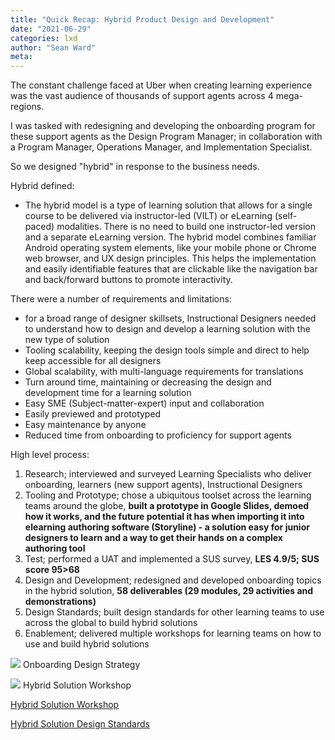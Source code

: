 ```yaml
---
title: "Quick Recap: Hybrid Product Design and Development"
date: "2021-06-29"
categories: lxd
author: "Sean Ward"
meta:
---
```


The constant challenge faced at Uber when creating learning experience was the vast audience of thousands of support agents across 4 mega-regions.

I was tasked with redesigning and developing the onboarding program for these support agents as the Design Program Manager; in collaboration with a Program Manager, Operations Manager, and Implementation Specialist.

So we designed "hybrid" in response to the business needs.

Hybrid defined:
- The hybrid model is a type of learning solution that allows for a single course to be delivered via instructor-led (VILT) or eLearning (self-paced) modalities. There is no need to build one instructor-led version and a separate eLearning version. The hybrid model combines familiar Android operating system elements, like your mobile phone or Chrome web browser, and UX design principles. This helps the implementation and easily identifiable features that are clickable like the navigation bar and back/forward buttons to promote interactivity.

There were a number of requirements and limitations:
- for a broad range of designer skillsets, Instructional Designers needed to understand how to design and develop a learning solution with the new type of solution
- Tooling scalability, keeping the design tools simple and direct to help keep accessible for all designers
- Global scalability, with multi-language requirements for translations
- Turn around time, maintaining or decreasing the design and development time for a learning solution
- Easy SME (Subject-matter-expert) input and collaboration
- Easily previewed and prototyped
- Easy maintenance by anyone
- Reduced time from onboarding to proficiency for support agents

High level process:
1. Research; interviewed and surveyed Learning Specialists who deliver onboarding, learners (new support agents), Instructional Designers
2. Tooling and Prototype; chose a ubiquitous toolset across the learning teams around the globe, **built a prototype in Google Slides, demoed how it works, and the future potential it has when importing it into elearning authoring software (Storyline) - a solution easy for junior designers to learn and a way to get their hands on a complex authoring tool**
3. Test; performed a UAT and implemented a SUS survey, **LES 4.9/5; SUS score 95>68**
4. Design and Development; redesigned and developed onboarding topics in the hybrid solution, **58 deliverables (29 modules, 29 activities and demonstrations)**
5. Design Standards; built design standards for other learning teams to use across the global to build hybrid solutions
6. Enablement; delivered multiple workshops for learning teams on how to use and build hybrid solutions

![](/images/onboarding-design-strategy.gif)
Onboarding Design Strategy
 
![](/images/hybrid-solution-workshop.gif)
Hybrid Solution Workshop

[Hybrid Solution Workshop](https://youtu.be/1Dviivcb1rE)

[Hybrid Solution Design Standards](/documents/hybrid-solution-standards.pdf)
